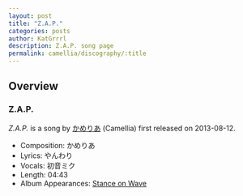 ```yaml
---
layout: post
title: "Z.A.P."
categories: posts
author: KatGrrrl
description: Z.A.P. song page
permalink: camellia/discography/:title
---
```


## Overview

### Z.A.P.

*Z.A.P.* is a song by [かめりあ](<{% link postsWiki/_posts/2023-12-10-camellia.md %}>) (Camellia) first released on 2013-08-12.

* Composition: かめりあ
* Lyrics: やんわり
* Vocals: 初音ミク
* Length: 04:43
* Album Appearances: [Stance on Wave](<{% link postsInclude/_posts/camellia/albums/Stance-on-Wave/2023-12-06-Stance-on-Wave.md %}>)
